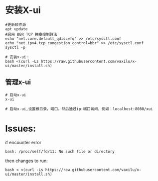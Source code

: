 # 安装X-ui
```
#更新软件源
apt update
#启用 BBR TCP 拥塞控制算法
echo "net.core.default_qdisc=fq" >> /etc/sysctl.conf
echo "net.ipv4.tcp_congestion_control=bbr" >> /etc/sysctl.conf
sysctl -p

# 安装x-ui：
bash <(curl -Ls https://raw.githubusercontent.com/vaxilu/x-ui/master/install.sh)
```

## 管理x-ui
```
# 启动x-ui
x-ui

# 启动x-ui,设置根目录，端口，然后通过ip:端口访问，例如：localhost:8080/xui
```

# Issues:
if encounter error 
```
bash: /proc/self/fd/11: No such file or directory
```
then changes to run:
```
bash < <(curl -Ls https://raw.githubusercontent.com/vaxilu/x-ui/master/install.sh)
```
